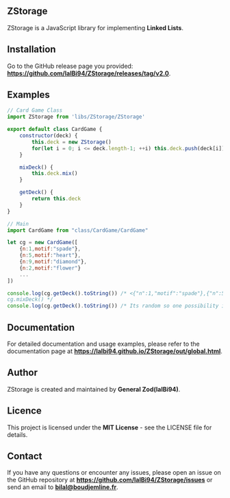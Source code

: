 ## ZStorage
ZStorage is a JavaScript library for implementing **Linked Lists**.

## Installation
Go to the GitHub release page you provided: **https://github.com/lalBi94/ZStorage/releases/tag/v2.0**.

## Examples
```js
// Card Game Class
import ZStorage from 'libs/ZStorage/ZStorage'

export default class CardGame {
    constructor(deck) {
        this.deck = new ZStorage()
        for(let i = 0; i <= deck.length-1; ++i) this.deck.push(deck[i])
    }

    mixDeck() {
        this.deck.mix()
    }

    getDeck() {
        return this.deck
    }
}
```

```js
// Main
import CardGame from "class/CardGame/CardGame"

let cg = new CardGame([
    {n:1,motif:"spade"},
    {n:5,motif:"heart"},
    {n:9,motif:"diamond"},
    {n:2,motif:"flower"}
    ...
])

console.log(cg.getDeck().toString()) /* <{"n":1,"motif":"spade"},{"n":5,"motif":"heart"},{"n":9,"motif":"diamond"},{"n":2,"motif":"flower"},...>
cg.mixDeck() */
console.log(cg.getDeck().toString()) /* Its random so one possibility is: <{"n":2,"motif":"flower"},{"n":5,"motif":"heart"},{"n":1,"motif":"spade"},{"n":9,"motif":"diamond"},...> */
```

## Documentation
For detailed documentation and usage examples, please refer to the documentation page at **https://lalbi94.github.io/ZStorage/out/global.html**.

## Author
ZStorage is created and maintained by **General Zod(lalBi94)**.

## Licence
This project is licensed under the **MIT License** - see the LICENSE file for details.

## Contact
If you have any questions or encounter any issues, please open an issue on the GitHub repository at **https://github.com/lalBi94/ZStorage/issues** or send an email to **[bilal@boudjemline.fr](mailto:bilal@boudjemline.fr)**.